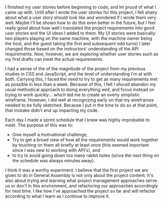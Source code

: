 I finished my user stories before beginning to code, and Im proud of what I came up with. Until after I wrote the user stories for this project, I felt shaky about what a user story should look like and wondered if I wrote them very well. Maybe I'll be shown how to do this even better in the future, but I feel really good about how well I translated the project requirements into good user stories and the UI ideas I added to them. My UI stories were basically: two players playing on the same machine, with the machine owner being the host, and the guest taking the first and subsequent odd turns) I later changed those based on the instructors' understanding of the API requirements. Now, however, we are exploring whether user stories such as my first drafts can meet the actual requirements.


I had a sense of the of the magnitude of the project from my previous studies in CSS and JavaScript, and the level of understanding I'm at with both. Carrying this, I faced the need to try to get as many requirements met as possible in less than a week. Because of this, I felt I should abandon my usual methodical approach to doing everything *well*, and focus instead on trying to work *quickly*... which led me to create an overly simplistic wireframe. However, I did well at recognizing early on that my wireframes needed to be fully sketched. Because I put in the time to do so at that point, that mistake didn't end up impacting my code.


Each day I made a sprint schedule that I knew was highly improbable to meet. The purpose of this was to:

- Give myself a motivational challenge,
- Try to get a broad view of how all the requirements would work together by touching on them all briefly at least once (this seemed important since I was new to working with API's), and
- to try to avoid going down too many rabbit holes (since the next thing on the schedule was always minutes away).

I think it was a worthy experiment. I believe that the first project we are given to do in General Assembly is not only about the project content. It's also about trying and learning what project management approaches serve us or don't in this environment, and refactoring our approaches accordingly for next time. I like how I've approached the project so far and will refactor according to what I learn as I continue to improve it.
